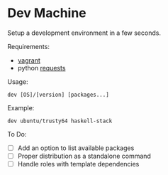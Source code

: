 # Dev Machine

Setup a development environment in a few seconds.

Requirements:

- [vagrant](https://www.vagrantup.com/)
- python [requests](http://docs.python-requests.org/en/latest/)

Usage:

`dev [OS]/[version] [packages...]`

Example:

`dev ubuntu/trusty64 haskell-stack`

To Do:

- [ ] Add an option to list available packages
- [ ] Proper distribution as a standalone command
- [ ] Handle roles with template dependencies
